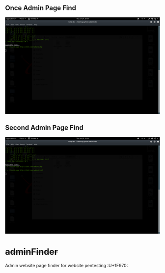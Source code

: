 ## Once Admin Page Find

![Screenshot](1.png)


## Second Admin Page Find


![Screenshot](2.png)

# ~~adminFinder~~

Admin website page finder for website pentesting :U+1F970:
